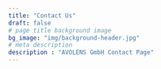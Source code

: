```yaml
---
title: "Contact Us"
draft: false
# page title background image
bg_image: "img/background-header.jpg"
# meta description
description : "AVOLENS GmbH Contact Page"
---
```

